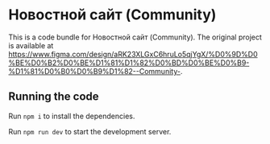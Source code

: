 
  # Новостной сайт (Community)

  This is a code bundle for Новостной сайт (Community). The original project is available at https://www.figma.com/design/aRK23XLGxC6hruLo5qjYgX/%D0%9D%D0%BE%D0%B2%D0%BE%D1%81%D1%82%D0%BD%D0%BE%D0%B9-%D1%81%D0%B0%D0%B9%D1%82--Community-.

  ## Running the code

  Run `npm i` to install the dependencies.

  Run `npm run dev` to start the development server.
  